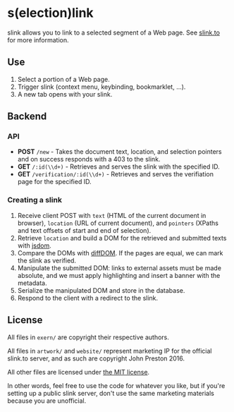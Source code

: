 # s(election)link

slink allows you to link to a selected segment of a Web page. See 
[slink.to](https://slink.to/) for more information.

## Use

1. Select a portion of a Web page.
2. Trigger slink (context menu, keybinding, bookmarklet, ...).
3. A new tab opens with your slink.


## Backend

### API

* **POST** `/new` - Takes the document text, location, and selection pointers 
  and on success responds with a 403 to the slink.
* **GET** `/:id(\\d+)` - Retrieves and serves the slink with the specified ID.
* **GET** `/verification/:id(\\d+)` - Retrieves and serves the verifiation page
   for the specified ID.


### Creating a slink

1. Receive client POST with 
   `text` (HTML of the current document in browser), 
   `location` (URL of current document), and
   `pointers` (XPaths and text offsets of start and end of selection).
2. Retrieve `location` and build a DOM for the retrieved and submitted texts 
   with [jsdom][1].
3. Compare the DOMs with [diffDOM][2]. If the pages are equal, we can mark the 
   slink as verified.
4. Manipulate the submitted DOM: links to external assets must be made 
   absolute, and we must apply highlighting and insert a banner with the 
   metadata.
5. Serialize the manipulated DOM and store in the database.
6. Respond to the client with a redirect to the slink.

[1]: https://github.com/tmpvar/jsdom
[2]: https://github.com/fiduswriter/diffDOM


## License

All files in `exern/` are copyright their respective authors.

All files in `artwork/` and `website/` represent marketing IP for the official 
slink.to server, and as such are copyright John Preston 2016.

All other files are licensed under
[the MIT license](https://opensource.org/licenses/mit-license.php).

In other words, feel free to use the code for whatever you like, but if you're 
setting up a public slink server, don't use the same marketing materials because 
you are unofficial.
